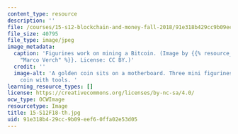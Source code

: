 ```yaml
---
content_type: resource
description: ''
file: /courses/15-s12-blockchain-and-money-fall-2018/91e318b429cc9b09eef60ffa02e53d05_15-S12F18-th.jpg
file_size: 40795
file_type: image/jpeg
image_metadata:
  caption: 'Figurines work on mining a Bitcoin. (Image by {{% resource_link "02900fbc-5b26-4716-b762-e58bf0697da9"
    "Marco Verch" %}}. License: CC BY.)'
  credit: ''
  image-alt: 'A golden coin sits on a motherboard. Three mini figurines surround the
    coin with tools. '
learning_resource_types: []
license: https://creativecommons.org/licenses/by-nc-sa/4.0/
ocw_type: OCWImage
resourcetype: Image
title: 15-S12F18-th.jpg
uid: 91e318b4-29cc-9b09-eef6-0ffa02e53d05
---
```

